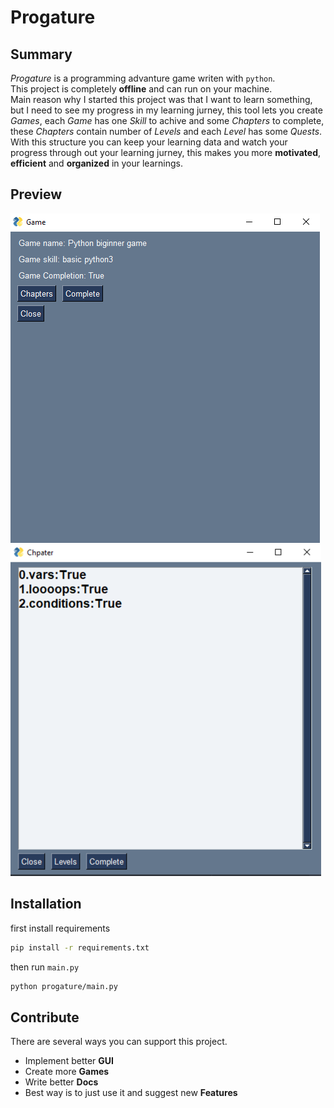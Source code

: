 # Progature

## Summary
*Progature* is a programming advanture game writen with ``python``. <br>
This project is completely **offline** and can run on your machine. <br>
Main reason why I started this project was that I want to learn something, but I need to see my progress in my learning jurney, this tool lets you create *Games*, each *Game* has one *Skill* to achive and some *Chapters* to complete, these *Chapters* contain number of *Levels* and each *Level* has some *Quests*. <br>
With this structure you can keep your learning data and watch your progress through out your learning jurney, this makes you more **motivated**, **efficient** and **organized** in your learnings.


## Preview
![Progature Game Page](images/main_page.png)
![Progature Chapter Page](images/chapter_page.png)


## Installation

first install requirements

```bash
pip install -r requirements.txt
```

then run ``main.py``
```bash
python progature/main.py
```

## Contribute
There are several ways you can support this project. <br>

* Implement better **GUI**
* Create more **Games**
* Write better **Docs**
* Best way is to just use it and suggest new **Features**